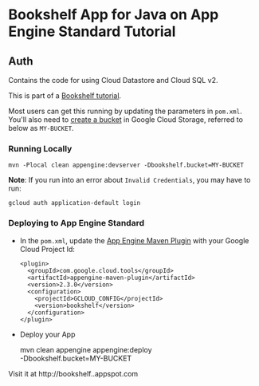 # Bookshelf App for Java on App Engine Standard Tutorial
## Auth

Contains the code for using Cloud Datastore and Cloud SQL v2.

This is part of a [Bookshelf tutorial](https://cloud.google.com/java/getting-started/tutorial-app).

Most users can get this running by updating the parameters in `pom.xml`. You'll
also need to [create a bucket][create-bucket] in Google Cloud Storage, referred
to below as `MY-BUCKET`.

[create-bucket]: https://cloud.google.com/storage/docs/creating-buckets

### Running Locally

    mvn -Plocal clean appengine:devserver -Dbookshelf.bucket=MY-BUCKET

**Note**: If you run into an error about `Invalid Credentials`, you may have to run:

    gcloud auth application-default login

### Deploying to App Engine Standard

* In the `pom.xml`, update the [App Engine Maven Plugin](https://cloud.google.com/appengine/docs/standard/java/tools/maven-reference)
with your Google Cloud Project Id:

  ```
  <plugin>
    <groupId>com.google.cloud.tools</groupId>
    <artifactId>appengine-maven-plugin</artifactId>
    <version>2.3.0</version>
    <configuration>
      <projectId>GCLOUD_CONFIG</projectId>
      <version>bookshelf</version>
    </configuration>
  </plugin>
  ```

* Deploy your App

    mvn clean appengine appengine:deploy \
        -Dbookshelf.bucket=MY-BUCKET

Visit it at http://bookshelf.<your-project-id>.appspot.com
